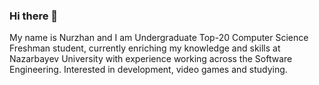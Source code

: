 ### Hi there 👋
My name is Nurzhan and I am Undergraduate Top-20 Computer Science Freshman student, currently enriching my knowledge and skills at Nazarbayev University with experience working across the Software Engineering. Interested in development, video games and studying.


<!--
**Nurzhek/Nurzhek** is a ✨ _special_ ✨ repository because its `README.md` (this file) appears on your GitHub profile.

Here are some ideas to get you started:

- 🔭 I’m currently working on ...
- 🌱 I’m currently learning ...
- 👯 I’m looking to collaborate on ...
- 🤔 I’m looking for help with ...
- 💬 Ask me about ...
- 📫 How to reach me: ...
- 😄 Pronouns: ...
- ⚡ Fun fact: ...
-->
